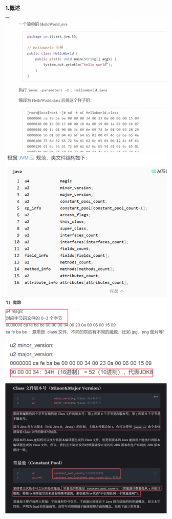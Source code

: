 ### 1.概述
![](assets/02类文件结构/file-20250906162026687.png)
![](assets/02类文件结构/file-20250906162148607.png)
![](assets/02类文件结构/file-20250906162403102.png)
![](assets/02类文件结构/file-20250906164517199.png)
![](assets/02类文件结构/file-20250906170226277.png)

  